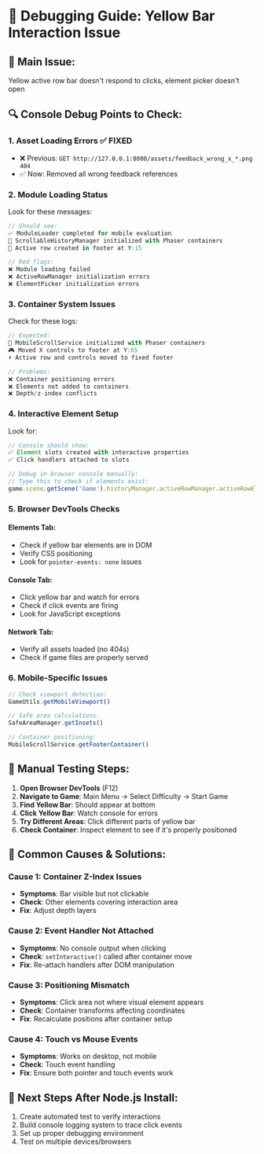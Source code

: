 # 🐛 Debugging Guide: Yellow Bar Interaction Issue

## 🎯 **Main Issue**: 
Yellow active row bar doesn't respond to clicks, element picker doesn't open

## 🔍 **Console Debug Points to Check:**

### 1. **Asset Loading Errors** ✅ FIXED
- ❌ Previous: `GET http://127.0.0.1:8000/assets/feedback_wrong_x_*.png 404`
- ✅ Now: Removed all wrong feedback references

### 2. **Module Loading Status**
Look for these messages:
```javascript
// Should see:
✅ ModuleLoader completed for mobile evaluation
🎯 ScrollableHistoryManager initialized with Phaser containers
🎯 Active row created in footer at Y:15

// Red flags:
❌ Module loading failed
❌ ActiveRowManager initialization errors
❌ ElementPicker initialization errors
```

### 3. **Container System Issues**
Check for these logs:
```javascript
// Expected:
📱 MobileScrollService initialized with Phaser containers
🎮 Moved X controls to footer at Y:65
⬇️ Active row and controls moved to fixed footer

// Problems:
❌ Container positioning errors
❌ Elements not added to containers
❌ Depth/z-index conflicts
```

### 4. **Interactive Element Setup**
Look for:
```javascript
// Console should show:
✅ Element slots created with interactive properties
✅ Click handlers attached to slots

// Debug in browser console manually:
// Type this to check if elements exist:
game.scene.getScene('Game').historyManager.activeRowManager.activeRowElements
```

### 5. **Browser DevTools Checks**

#### **Elements Tab:**
- Check if yellow bar elements are in DOM
- Verify CSS positioning
- Look for `pointer-events: none` issues

#### **Console Tab:**
- Click yellow bar and watch for errors
- Check if click events are firing
- Look for JavaScript exceptions

#### **Network Tab:**
- Verify all assets loaded (no 404s)
- Check if game files are properly served

### 6. **Mobile-Specific Issues**
```javascript
// Check viewport detection:
GameUtils.getMobileViewport()

// Safe area calculations:
SafeAreaManager.getInsets()

// Container positioning:
MobileScrollService.getFooterContainer()
```

## 🧪 **Manual Testing Steps:**

1. **Open Browser DevTools** (F12)
2. **Navigate to Game**: Main Menu → Select Difficulty → Start Game
3. **Find Yellow Bar**: Should appear at bottom
4. **Click Yellow Bar**: Watch console for errors
5. **Try Different Areas**: Click different parts of yellow bar
6. **Check Container**: Inspect element to see if it's properly positioned

## 🔧 **Common Causes & Solutions:**

### **Cause 1: Container Z-Index Issues**
- **Symptoms**: Bar visible but not clickable
- **Check**: Other elements covering interaction area
- **Fix**: Adjust depth layers

### **Cause 2: Event Handler Not Attached**
- **Symptoms**: No console output when clicking
- **Check**: `setInteractive()` called after container move
- **Fix**: Re-attach handlers after DOM manipulation

### **Cause 3: Positioning Mismatch**
- **Symptoms**: Click area not where visual element appears
- **Check**: Container transforms affecting coordinates
- **Fix**: Recalculate positions after container setup

### **Cause 4: Touch vs Mouse Events**
- **Symptoms**: Works on desktop, not mobile
- **Check**: Touch event handling
- **Fix**: Ensure both pointer and touch events work

## 🎯 **Next Steps After Node.js Install:**

1. Create automated test to verify interactions
2. Build console logging system to trace click events
3. Set up proper debugging environment
4. Test on multiple devices/browsers
